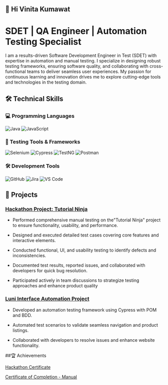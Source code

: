 ##  👋 Hi Vinita Kumawat

# SDET | QA Engineer | Automation Testing Specialist
I am a results-driven Software Development Engineer in Test (SDET) with expertise in automation and manual testing. I specialize in designing robust testing frameworks, ensuring software quality, and collaborating with cross-functional teams to deliver seamless user experiences. My passion for continuous learning and innovation drives me to explore cutting-edge tools and technologies in the testing domain.

## 🛠️ Technical Skills

### 💻 Programming Languages  
![Java](https://img.shields.io/badge/Java-ED8B00?style=for-the-badge&logo=java&logoColor=white)           ![JavaScript](https://img.shields.io/badge/JavaScript-F7DF1E?style=for-the-badge&logo=javascript&logoColor=black)  

### 🧪 Testing Tools & Frameworks  
![Selenium](https://img.shields.io/badge/Selenium-43B02A?style=for-the-badge&logo=selenium&logoColor=white)     ![Cypress](https://img.shields.io/badge/Cypress-17202C?style=for-the-badge&logo=cypress&logoColor=white)    ![TestNG](https://img.shields.io/badge/TestNG-FF5733?style=for-the-badge&logo=testng&logoColor=white)    ![Postman](https://img.shields.io/badge/Postman-FF6C37?style=for-the-badge&logo=postman&logoColor=white)  

### 🛠️ Development Tools   
![GitHub](https://img.shields.io/badge/GitHub-181717?style=for-the-badge&logo=github&logoColor=white)     ![Jira](https://img.shields.io/badge/Jira-0052CC?style=for-the-badge&logo=jira&logoColor=white)   ![VS Code](https://img.shields.io/badge/VS%20Code-0078D4?style=for-the-badge&logo=visual-studio-code&logoColor=white)  

## 📂 Projects
### [Hackathon Project: Tutorial Ninja](https://github.com/VinitaKumawat/TutorialNinja_8192-1)
* Performed comprehensive manual testing on the"Tutorial Ninja" project to ensure functionality, usability, and performance.

* Designed and executed detailed test cases covering core features and interactive elements.

* Conducted functional, UI, and usability testing to identify defects and inconsistencies.

* Documented test results, reported issues, and collaborated with developers for quick bug resolution.

* Participated actively in team discussions to strategize testing approaches and enhance product quality

 ### [Luni Interface Automation Project](https://github.com/yourusername/your-repo)
* Developed an automation testing framework using Cypress with POM and BDD.
  
* Automated test scenarios to validate seamless navigation and product listings.

* Collaborated with developers to resolve issues and enhance website functionality.

##🏆 Achievements

[Hackathon Certificate](https://drive.google.com/file/d/1nIkhatldvGxyQR-nRNSP1EOADShIv43W/view)

[Certificate of Completion - Manual](https://drive.google.com/file/d/15QUHAp3iWeYmlK8EvEnZosY720_Xr_gz/view)



 
